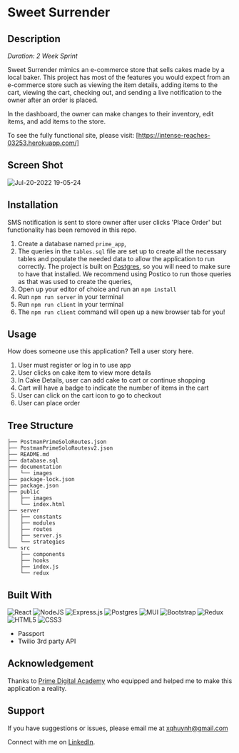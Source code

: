 # Sweet Surrender

## Description

_Duration: 2 Week Sprint_

Sweet Surrender mimics an e-commerce store that sells cakes made by a local baker. This project has most of the features you would expect from an e-commerce store such as viewing the item details, adding items to the cart, viewing the cart, checking out, and sending a live notification to the owner after an order is placed. 

In the dashboard, the owner can make changes to their inventory, edit items, and add items to the store.

To see the fully functional site, please visit: [https://intense-reaches-03253.herokuapp.com/]

## Screen Shot

![Jul-20-2022 19-05-24](https://user-images.githubusercontent.com/77410880/180102858-12faaea5-176b-4afe-aa2f-9d9424d3e389.gif)

## Installation

SMS notification is sent to store owner after user clicks 'Place Order' but functionality has been removed in this repo. 

1. Create a database named `prime_app`,
2. The queries in the `tables.sql` file are set up to create all the necessary tables and populate the needed data to allow the application to run correctly. The project is built on [Postgres](https://www.postgresql.org/download/), so you will need to make sure to have that installed. We recommend using Postico to run those queries as that was used to create the queries, 
3. Open up your editor of choice and run an `npm install`
4. Run `npm run server` in your terminal
5. Run `npm run client` in your terminal
6. The `npm run client` command will open up a new browser tab for you!

## Usage
How does someone use this application? Tell a user story here.

1. User must register or log in to use app
2. User clicks on cake item to view more details
3. In Cake Details, user can add cake to cart or continue shopping
4. Cart will have a badge to indicate the number of items in the cart
5. User can click on the cart icon to go to checkout
6. User can place order

## Tree Structure
```
├── PostmanPrimeSoloRoutes.json
├── PostmanPrimeSoloRoutesv2.json
├── README.md
├── database.sql
├── documentation
│   └── images
├── package-lock.json
├── package.json
├── public
│   ├── images
│   └── index.html
├── server
│   ├── constants
│   ├── modules
│   ├── routes
│   ├── server.js
│   └── strategies
└── src
    ├── components
    ├── hooks
    ├── index.js
    └── redux
```

## Built With

![React](https://img.shields.io/badge/react-%2320232a.svg?style=for-the-badge&logo=react&logoColor=%2361DAFB)
![NodeJS](https://img.shields.io/badge/node.js-6DA55F?style=for-the-badge&logo=node.js&logoColor=white)
![Express.js](https://img.shields.io/badge/express.js-%23404d59.svg?style=for-the-badge&logo=express&logoColor=%2361DAFB)
![Postgres](https://img.shields.io/badge/postgres-%23316192.svg?style=for-the-badge&logo=postgresql&logoColor=white)
![MUI](https://img.shields.io/badge/MUI-%230081CB.svg?style=for-the-badge&logo=mui&logoColor=white)
![Bootstrap](https://img.shields.io/badge/bootstrap-%23563D7C.svg?style=for-the-badge&logo=bootstrap&logoColor=white)
![Redux](https://img.shields.io/badge/redux-%23593d88.svg?style=for-the-badge&logo=redux&logoColor=white)
![HTML5](https://img.shields.io/badge/html5-%23E34F26.svg?style=for-the-badge&logo=html5&logoColor=white)
![CSS3](https://img.shields.io/badge/css3-%231572B6.svg?style=for-the-badge&logo=css3&logoColor=white)

- Passport
- Twilio 3rd party API

## Acknowledgement
Thanks to [Prime Digital Academy](www.primeacademy.io) who equipped and helped me to make this application a reality.

## Support
If you have suggestions or issues, please email me at [xqhuynh@gmail.com](xqhuynh@gmail.com)

Connect with me on [LinkedIn](www.linkedin.com/in/savon-huynh).
